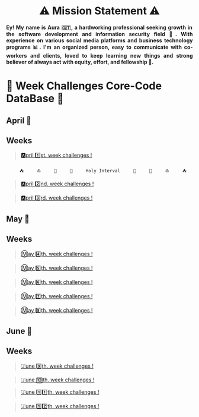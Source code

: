 <h1 align="center"> ⚠️ Mission Statement ⚠️ </h1>

<p align="justify"><b> Ey! My name is Aura 🇬🇹, a hardworking professional seeking growth in the software development and information security field 🔐. With experience on various social media platforms and business technology programs 📊. I'm an organized person, easy to communicate with co-workers and clients, loved to keep learning new things and strong believer of always act with equity, effort, and fellowship 🌸. </b></p>

# 🎯 Week Challenges Core-Code DataBase 🚀
## April 📅
## Weeks

>[🅰️pril 1️⃣st. week challenges !](/April/week1.md)

`     ⛺     ⛵     🌴     🌊     Holy Interval     🌊     🌴     ⛵     ⛺`

>[🅰️pril 2️⃣nd. week challenges !](/April/week2.md)

>[🅰️pril 3️⃣rd. week challenges !](/April/week3.md)

## May 📅
## Weeks

>[Ⓜ️ay 4️⃣th. week challenges !](/May/week4.md)

>[Ⓜ️ay 5️⃣th. week challenges !](/May/week5.md)

>[Ⓜ️ay 6️⃣th. week challenges !](/May/week6.md)

>[Ⓜ️ay 7️⃣th. week challenges !](/May/week7.md)

>[Ⓜ️ay 8️⃣th. week challenges !](/May/week8.md)

## June 📅 
## Weeks  

>[🇯une 9️⃣th. week challenges !](/June/week9.md)

>[🇯une 🔟th. week challenges !](/June/week10.md)

>[🇯une 1️⃣1️⃣th. week challenges !](/June/week11.md)

>[🇯une 1️⃣2️⃣th. week challenges !](/June/week12.md)

